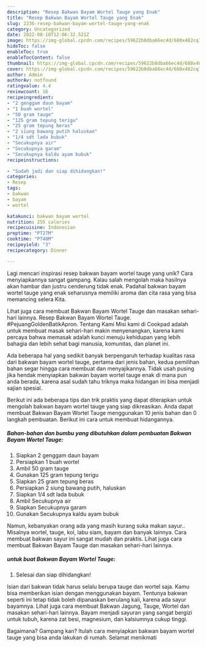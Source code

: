 ```yaml
---
description: "Resep Bakwan Bayam Wortel Tauge yang Enak"
title: "Resep Bakwan Bayam Wortel Tauge yang Enak"
slug: 2236-resep-bakwan-bayam-wortel-tauge-yang-enak
category: Uncategorized
date: 2022-08-10T12:06:32.521Z
image: https://img-global.cpcdn.com/recipes/59622b8dba66ec4d/680x482cq70/bakwan-bayam-wortel-tauge-foto-resep-utama.jpg
hideToc: false
enableToc: true
enableTocContent: false
thumbnail: https://img-global.cpcdn.com/recipes/59622b8dba66ec4d/680x482cq70/bakwan-bayam-wortel-tauge-foto-resep-utama.jpg
cover: https://img-global.cpcdn.com/recipes/59622b8dba66ec4d/680x482cq70/bakwan-bayam-wortel-tauge-foto-resep-utama.jpg
author: Admin
authorAv: notfound
ratingvalue: 4.4
reviewcount: 16
recipeingredient:
- "2 genggam daun bayam"
- "1 buah wortel"
- "50 gram tauge"
- "125 gram tepung terigu"
- "25 gram tepung beras"
- "2 siung bawang putih haluskan"
- "1/4 sdt lada bubuk"
- "Secukupnya air"
- "Secukupnya garam"
- "Secukupnya kaldu ayam bubuk"
recipeinstructions:

- "Sudah jadi dan siap dihidangkan!"
categories:
- Resep
tags:
- bakwan
- bayam
- wortel

katakunci: bakwan bayam wortel 
nutrition: 255 calories
recipecuisine: Indonesian
preptime: "PT27M"
cooktime: "PT40M"
recipeyield: "3"
recipecategory: Dinner

---
```





Lagi mencari inspirasi resep bakwan bayam wortel tauge yang unik? Cara menyiapkannya sangat gampang. Kalau salah mengolah maka hasilnya akan hambar dan justru cenderung tidak enak. Padahal bakwan bayam wortel tauge yang enak seharusnya memiliki aroma dan cita rasa yang bisa memancing selera Kita.





Lihat juga cara membuat Bakwan Bayam Wortel Tauge dan masakan sehari-hari lainnya. Resep Bakwan Bayam Wortel Tauge. #PejuangGoldenBatikApron. Tentang Kami Misi kami di Cookpad adalah untuk membuat masak sehari-hari makin menyenangkan, karena kami percaya bahwa memasak adalah kunci menuju kehidupan yang lebih bahagia dan lebih sehat bagi manusia, komunitas, dan planet ini.

Ada beberapa hal yang sedikit banyak berpengaruh terhadap kualitas rasa dari bakwan bayam wortel tauge, pertama dari jenis bahan, kedua pemilihan bahan segar hingga cara membuat dan menyajikannya. Tidak usah pusing jika hendak menyiapkan bakwan bayam wortel tauge enak di mana pun anda berada, karena asal sudah tahu triknya maka hidangan ini bisa menjadi sajian spesial.






Berikut ini ada beberapa tips dan trik praktis yang dapat diterapkan untuk mengolah bakwan bayam wortel tauge yang siap dikreasikan. Anda dapat membuat Bakwan Bayam Wortel Tauge menggunakan 10 jenis bahan dan 0 langkah pembuatan. Berikut ini cara untuk membuat hidangannya.

<!--inarticleads1-->

##### Bahan-bahan dan bumbu yang dibutuhkan dalam pembuatan Bakwan Bayam Wortel Tauge:

1. Siapkan 2 genggam daun bayam
1. Persiapkan 1 buah wortel
1. Ambil 50 gram tauge
1. Gunakan 125 gram tepung terigu
1. Siapkan 25 gram tepung beras
1. Persiapkan 2 siung bawang putih, haluskan
1. Siapkan 1/4 sdt lada bubuk
1. Ambil Secukupnya air
1. Siapkan Secukupnya garam
1. Gunakan Secukupnya kaldu ayam bubuk


Namun, kebanyakan orang ada yang masih kurang suka makan sayur.. Misalnya wortel, tauge, kol, labu siam, bayam dan banyak lainnya. Cara membuat bakwan sayur ini sangat mudah dan praktis. Lihat juga cara membuat Bakwan Bayam Tauge dan masakan sehari-hari lainnya. 

<!--inarticleads2-->

#####  untuk buat Bakwan Bayam Wortel Tauge:


1. Selesai dan siap dihidangkan!

Isian dari bakwan tidak harus selalu berupa tauge dan wortel saja. Kamu bisa memberikan isian dengan menggunakan bayam. Tentunya bakwan seperti ini tetap tidak boleh dipanaskan berulang kali, karena ada sayur bayamnya. Lihat juga cara membuat Bakwan Jagung, Tauge, Wortel dan masakan sehari-hari lainnya. Bayam menjadi sayuran yang sangat bergizi untuk tubuh, karena zat besi, magnesium, dan kalsiumnya cukup tinggi. 

Bagaimana? Gampang kan? Itulah cara menyiapkan bakwan bayam wortel tauge yang bisa anda lakukan di rumah. Selamat menikmati
